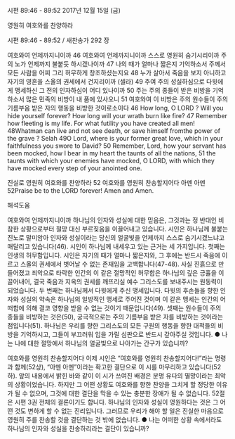 시편 89:46 - 89:52 
2017년 12월 15일 (금)

영원히 여호와를 찬양하라



시편 89:46 - 89:52 / 새찬송가 292 장


여호와여 언제까지니이까
46 여호와여 언제까지니이까 스스로 영원히 숨기시리이까 주의 노가 언제까지 불붙듯 하시겠나이까 47 나의 때가 얼마나 짧은지 기억하소서 주께서 모든 사람을 어찌 그리 허무하게 창조하셨는지요 48 누가 살아서 죽음을 보지 아니하고 자기의 영혼을 스올의 권세에서 건지리이까 (셀라) 49 주여 주의 성실하심으로 다윗에게 맹세하신 그 전의 인자하심이 어디 있나이까 50 주는 주의 종들이 받은 비방을 기억하소서 많은 민족의 비방이 내 품에 있사오니 51 여호와여 이 비방은 주의 원수들이 주의 기름부음 받은 자의 행동을 비방한 것이로소이다
46 How long, O LORD ? Will you hide yourself forever? How long will your wrath burn like fire? 47 Remember how fleeting is my life. For what futility you have created all men! 48Whatman can live and not see death, or save himself fromthe power of the grave ? Selah 49O Lord, where is your former great love, which in your faithfulness you swore to David? 50 Remember, Lord, how your servant has been mocked, how I bear in my heart the taunts of all the nations, 51 the taunts with which your enemies have mocked, O LORD, with which they have mocked every step of your anointed one.

진실로 영원히 여호와를 찬양하라
52 여호와를 영원히 찬송할지어다 아멘 아멘
52Praise be to the LORD forever! Amen and Amen.

해석도움





여호와여 언제까지니이까
하나님의 인자와 성실에 대한 믿음은, 그것과는 정 반대인 비참한 상황으로부터 절망 대신 부르짖음을 이끌어내고 있습니다. 시인은 하나님께 불붙는 진노로 말미암아 인자와 성실이라는 당신의 얼굴빛을 언제까지 스스로 숨기시겠느냐고 매달리고 있습니다(46). 시인이 하나님께 내세우고 있는 근거는 세 가지입니다. 첫째는 인생의 허무함입니다. 시인은 자기의 때가 얼마나 짧은지와, 그 후에는 반드시 죽음에 이르고 스올의 권세에서 벗어날 수 없는 존재임을 고백합니다(47-48). 사실 진흙으로 만들어졌고 죄악으로 타락한 인간의 이 같은 절망적인 허무함은 하나님의 깊은 긍휼을 이끌어내어, 결국 죽음과 지옥의 권세를 깨뜨리실 예수 그리스도를 보내주시는 원동력이 되었습니다. 두 번째는 하나님께서 다윗에게 주신 맹세입니다. 다윗의 후손들을 향한 인자와 성실의 약속은 하나님의 일방적인 맹세로 주어진 것이며 이 같은 맹세는 인간의 어떠함에 의해 결코 영향을 받을 수 없는 것이기 때문입니다(49). 셋째는 원수들이 주의 종들을 비방하는 것은(50), 궁극적으로는 주의 기름부음 받은 자를 비방하는 것이라는 점입니다(51). 하나님은 우리를 향한 그리스도의 모든 구원의 행동을 향한 대적들의 비방을 기억하시고, 그들이 부끄러워 입을 가릴 심판으로 반드시 갚아주실 것입니다.
● 나는 나에 대한 절망에서 하나님의 얼굴빛으로 나아가는 간구가 있습니까?

여호와를 영원히 찬송할지어다
이제 시인은 “여호와를 영원히 찬송할지어다!”라는 명령과 함께(52상), “아멘 아멘”이라는 확고한 결단으로 이 시를 마무리하고 있습니다(52하). 앞의 내용에서 밝힌 바와 같이 이 시가 쓰여진 배경은 분명 유다의 멸망이라는 최악의 상황이었습니다. 하지만 그 어떤 상황도 여호와를 향한 찬양을 그치게 할 정당한 이유가 될 수 없으며, 그것에 대한 결단을 막을 수 있는 충분한 장애가 될 수 없습니다. 52절은 시편 3권 전체의 결론이기도 합니다. 하나님의 인자와 성실이 영원하다는 것은 그 어떤 것도 변하게 할 수 없는 진리입니다. 그러므로 우리가 해야 할 일은 진실한 마음으로 영원히 주를 찬송할 것을 결단하는 것 밖에 없습니다.
● 나는 어떠한 상황 속에서라도 하나님의 인자와 성실을 찬송하리라는 결단이 있습니까?